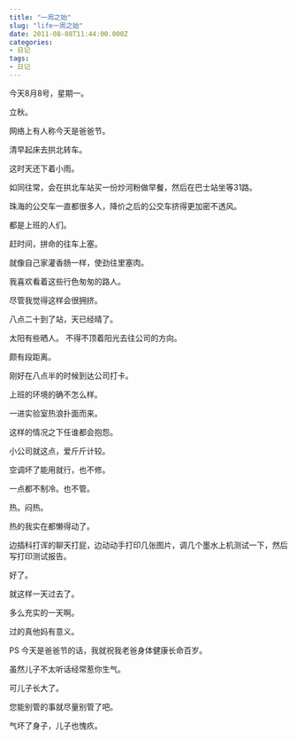 ```yaml
---
title: "一周之始"
slug: "life一周之始"
date: 2011-08-08T11:44:00.000Z
categories:
- 日记
tags:
- 日记
---
```


今天8月8号，星期一。

立秋。

网络上有人称今天是爸爸节。 

清早起床去拱北转车。

这时天还下着小雨。 

如同往常，会在拱北车站买一份炒河粉做早餐，然后在巴士站坐等31路。 

珠海的公交车一直都很多人，降价之后的公交车挤得更加密不透风。 

都是上班的人们。

赶时间，拼命的往车上塞。

就像自己家灌香肠一样，使劲往里塞肉。 

我喜欢看着这些行色匆匆的路人。

尽管我觉得这样会很拥挤。 

八点二十到了站，天已经晴了。

太阳有些晒人。 不得不顶着阳光去往公司的方向。

颇有段距离。

刚好在八点半的时候到达公司打卡。 

上班的环境的确不怎么样。 

一进实验室热浪扑面而来。

这样的情况之下任谁都会抱怨。

小公司就这点，爱斤斤计较。 

空调坏了能用就行，也不修。

一点都不制冷。也不管。 

热。闷热。 

热的我实在都懒得动了。 

边插科打诨的聊天打屁，边动动手打印几张图片，调几个墨水上机测试一下，然后写打印测试报告。 

好了。

就这样一天过去了。 

多么充实的一天啊。

过的真他妈有意义。 

PS 今天是爸爸节的话，我就祝我老爸身体健康长命百岁。 

虽然儿子不太听话经常惹你生气。 

可儿子长大了。

您能别管的事就尽量别管了吧。 

气坏了身子，儿子也愧疚。
